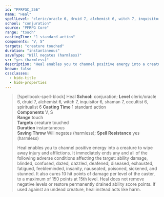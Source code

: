 ```yaml
---
id: "PFRPGC_256"
name: "Heal"
spellLevel: "cleric/oracle 6, druid 7, alchemist 6, witch 7, inquisitor 6, shaman 7, occultist 6, spiritualist 6"
school: "conjuration"
source: "PFRPG Core"
range: "touch"
castingTime: "1 standard action"
components: "V, S"
targets: "creature touched"
duration: "instantaneous"
saveType: "Will negates (harmless)"
sr: "yes (harmless)"
description: "Heal enables you to channel positive energy into a creature to wipe away injury and afflictions. It immediately ends any and all of the following adverse conditions affecting the target: ability damage, blinded, confused, dazed, dazzled, deafened, diseased, exhausted, fatigued, feebleminded, insanity, nauseated, poisoned, sickened, and stunned. It also cures 10 hit points of damage per level of the caster, to a maximum of 150 points at 15th level.  Heal does not remove negative levels or restore permanently drained ability score points.  If used against an undead creature, heal instead acts like harm."
known: false
cssclasses:
  - hide-title
  - hide-properties
---
```


> [!spellbook-spell-block] Heal
> **School:** conjuration; **Level** cleric/oracle 6, druid 7, alchemist 6, witch 7, inquisitor 6, shaman 7, occultist 6, spiritualist 6
> **Casting Time** 1 standard action  
> **Components** V, S  
> **Range** touch  
> **Targets** creature touched  
> **Duration** instantaneous  
> **Saving Throw** Will negates (harmless); **Spell Resistance** yes (harmless)
> 
> Heal enables you to channel positive energy into a creature to wipe away injury and afflictions. It immediately ends any and all of the following adverse conditions affecting the target: ability damage, blinded, confused, dazed, dazzled, deafened, diseased, exhausted, fatigued, feebleminded, insanity, nauseated, poisoned, sickened, and stunned. It also cures 10 hit points of damage per level of the caster, to a maximum of 150 points at 15th level.  Heal does not remove negative levels or restore permanently drained ability score points.  If used against an undead creature, heal instead acts like harm.